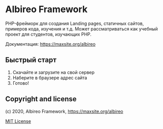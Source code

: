 # Albireo Framework

PHP-фрейморк для создания Landing pages, статичных сайтов, примеров кода, изучения и т.д. Может рассматриваться как учебный проект для студентов, изучающих PHP.

Документация: https://maxsite.org/albireo

## Быстрый старт

1. Скачайте и загрузите на свой сервер
2. Наберите в браузере адрес сайта
3. Готово!

## Copyright and license

(c) 2020, Albireo Framework, https://maxsite.org/albireo

[MIT License](https://github.com/maxsite/albireo/blob/master/license)
